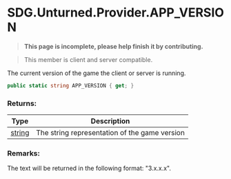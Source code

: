 # SDG.Unturned.Provider.APP_VERSION

<blockquote><p><b>This page is incomplete, please help finish it by contributing.<p></b></blockquote>

> This member is client and server compatible.

The current version of the game the client or server is running.

```csharp
public static string APP_VERSION { get; }
```

### Returns:

Type | Description
------------ | -------------
[string](https://docs.microsoft.com/en-us/dotnet/api/system.string?view=netframework-3.5) | The string representation of the game version

### Remarks:

The text will be returned in the following format: "3.x.x.x".